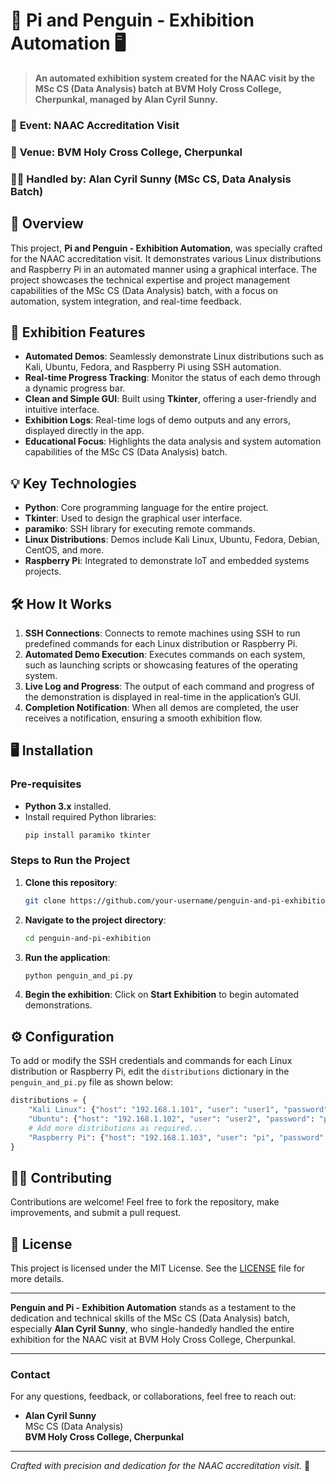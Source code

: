 
# 🐧 **Pi and Penguin - Exhibition Automation** 🖥️

> **An automated exhibition system created for the NAAC visit by the MSc CS (Data Analysis) batch at BVM Holy Cross College, Cherpunkal, managed by Alan Cyril Sunny.**

### 📅 **Event:** NAAC Accreditation Visit  
### 📍 **Venue:** BVM Holy Cross College, Cherpunkal  
### 👨‍💻 **Handled by:** Alan Cyril Sunny (MSc CS, Data Analysis Batch)

## 📜 **Overview**

This project, **Pi and Penguin - Exhibition Automation**, was specially crafted for the NAAC accreditation visit. It demonstrates various Linux distributions and Raspberry Pi in an automated manner using a graphical interface. The project showcases the technical expertise and project management capabilities of the MSc CS (Data Analysis) batch, with a focus on automation, system integration, and real-time feedback.

## 🚀 **Exhibition Features**

- **Automated Demos**: Seamlessly demonstrate Linux distributions such as Kali, Ubuntu, Fedora, and Raspberry Pi using SSH automation.
- **Real-time Progress Tracking**: Monitor the status of each demo through a dynamic progress bar.
- **Clean and Simple GUI**: Built using **Tkinter**, offering a user-friendly and intuitive interface.
- **Exhibition Logs**: Real-time logs of demo outputs and any errors, displayed directly in the app.
- **Educational Focus**: Highlights the data analysis and system automation capabilities of the MSc CS (Data Analysis) batch.

## 💡 **Key Technologies**

- **Python**: Core programming language for the entire project.
- **Tkinter**: Used to design the graphical user interface.
- **paramiko**: SSH library for executing remote commands.
- **Linux Distributions**: Demos include Kali Linux, Ubuntu, Fedora, Debian, CentOS, and more.
- **Raspberry Pi**: Integrated to demonstrate IoT and embedded systems projects.

## 🛠️ **How It Works**

1. **SSH Connections**: Connects to remote machines using SSH to run predefined commands for each Linux distribution or Raspberry Pi.
2. **Automated Demo Execution**: Executes commands on each system, such as launching scripts or showcasing features of the operating system.
3. **Live Log and Progress**: The output of each command and progress of the demonstration is displayed in real-time in the application’s GUI.
4. **Completion Notification**: When all demos are completed, the user receives a notification, ensuring a smooth exhibition flow.

## 🖥️ **Installation**

### **Pre-requisites**

- **Python 3.x** installed.
- Install required Python libraries:
  ```bash
  pip install paramiko tkinter
  ```

### **Steps to Run the Project**

1. **Clone this repository**:
   ```bash
   git clone https://github.com/your-username/penguin-and-pi-exhibition.git
   ```
2. **Navigate to the project directory**:
   ```bash
   cd penguin-and-pi-exhibition
   ```
3. **Run the application**:
   ```bash
   python penguin_and_pi.py
   ```

4. **Begin the exhibition**: Click on **Start Exhibition** to begin automated demonstrations.

## ⚙️ **Configuration**

To add or modify the SSH credentials and commands for each Linux distribution or Raspberry Pi, edit the `distributions` dictionary in the `penguin_and_pi.py` file as shown below:

```python
distributions = {
    "Kali Linux": {"host": "192.168.1.101", "user": "user1", "password": "password1", "command": "kali-demo-command"},
    "Ubuntu": {"host": "192.168.1.102", "user": "user2", "password": "password2", "command": "ubuntu-demo-command"},
    # Add more distributions as required...
    "Raspberry Pi": {"host": "192.168.1.103", "user": "pi", "password": "raspberry", "command": "pi-demo-command"}
}
```

## 👨‍💻 **Contributing**

Contributions are welcome! Feel free to fork the repository, make improvements, and submit a pull request.

## 📝 **License**

This project is licensed under the MIT License. See the [LICENSE](LICENSE) file for more details.

---

**Penguin and Pi - Exhibition Automation** stands as a testament to the dedication and technical skills of the MSc CS (Data Analysis) batch, especially **Alan Cyril Sunny**, who single-handedly handled the entire exhibition for the NAAC visit at BVM Holy Cross College, Cherpunkal.

---

### Contact

For any questions, feedback, or collaborations, feel free to reach out:

- **Alan Cyril Sunny**  
  MSc CS (Data Analysis)  
  **BVM Holy Cross College, Cherpunkal**

---

*Crafted with precision and dedication for the NAAC accreditation visit.* 🏅
